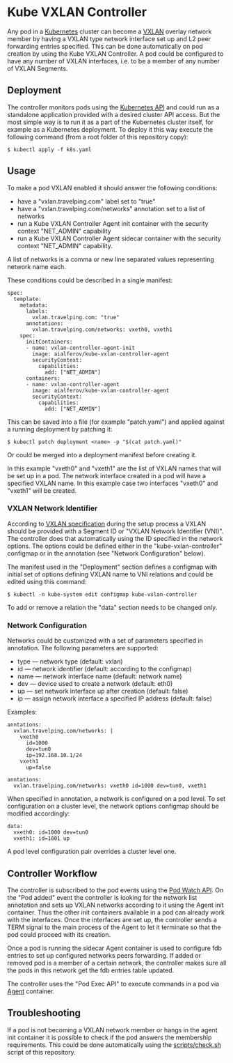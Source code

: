 # Kube VXLAN Controller

Any pod in a [Kubernetes] cluster can become a [VXLAN] overlay network member by
having a VXLAN type network interface set up and L2 peer forwarding entries
specified.  This can be done automatically on pod creation by using the Kube
VXLAN Controller. A pod could be configured to have any number of VXLAN
interfaces, i.e. to be a member of any number of VXLAN Segments.

## Deployment

The controller monitors pods using the [Kubernetes API] and could run as a
standalone application provided with a desired cluster API access. But the most
simple way is to run it as a part of the Kubernetes cluster itself, for example
as a Kubernetes deployment. To deploy it this way execute the following command
(from a root folder of this repository copy):

```
$ kubectl apply -f k8s.yaml
```

## Usage

To make a pod VXLAN enabled it should answer the following conditions:

* have a "vxlan.travelping.com" label set to "true"
* have a "vxlan.travelping.com/networks" annotation set to a list of networks
* run a Kube VXLAN Controller Agent init container with the security context
"NET_ADMIN" capability
* run a Kube VXLAN Controller Agent sidecar container with the security context
"NET_ADMIN" capability.

A list of networks is a comma or new line separated values representing network
name each.

These conditions could be described in a single manifest:

```
spec:
  template:
    metadata:
      labels:
        vxlan.travelping.com: "true"
      annotations:
        vxlan.travelping.com/networks: vxeth0, vxeth1
    spec:
      initContainers:
      - name: vxlan-controller-agent-init
        image: aialferov/kube-vxlan-controller-agent
        securityContext:
          capabilities:
            add: ["NET_ADMIN"]
      containers:
      - name: vxlan-controller-agent
        image: aialferov/kube-vxlan-controller-agent
        securityContext:
          capabilities:
            add: ["NET_ADMIN"]
```

This can be saved into a file (for example "patch.yaml") and applied against a
running deployment by patching it:

```
$ kubectl patch deployment <name> -p "$(cat patch.yaml)"
```

Or could be merged into a deployment manifest before creating it.

In this example "vxeth0" and "vxeth1" are the list of VXLAN names that will be
set up in a pod. The network interface created in a pod will have a specified
VXLAN name. In this example case two interfaces "vxeth0" and "vxeth1" will be
created.

### VXLAN Network Identifier

According to [VXLAN specification] during the setup process a VXLAN should be
provided with a Segment ID or "VXLAN Network Identifier (VNI)". The controller
does that automatically using the ID specified in the network options. The
options could be defined either in the "kube-vxlan-controller" configmap
or in the annotation (see "Network Configuration" below).

The manifest used in the "Deployment" section defines a configmap with initial
set of options defining VXLAN name to VNI relations and could be edited using
this command:

```
$ kubectl -n kube-system edit configmap kube-vxlan-controller
```

To add or remove a relation the "data" section needs to be changed only.

### Network Configuration

Networks could be customized with a set of parameters specified in annotation.
The following parameters are supported:

* type — network type (default: vxlan)
* id — network identifier (default: according to the configmap)
* name — network interface name (default: network name)
* dev — device used to create a network (default: eth0)
* up — set network interface up after creation (default: false)
* ip — assign network interface a specified IP address (default: false)

Examples:

```
anntations:
  vxlan.travelping.com/networks: |
    vxeth0
      id=1000
      dev=tun0
      ip=192.168.10.1/24
    vxeth1
      up=false
```
```
anntations:
  vxlan.travelping.com/networks: vxeth0 id=1000 dev=tun0, vxeth1
```

When specified in annotation, a network is configured on a pod level. To set
configuration on a cluster level, the network options configmap should be
modified accordingly:

```
data:
  vxeth0: id=1000 dev=tun0
  vxeth1: id=1001 up
```

A pod level configuration pair overrides a cluster level one.

## Controller Workflow

The controller is subscribed to the pod events using the [Pod Watch API]. On the
"Pod added" event the controller is looking for the network list annotation and
sets up VXLAN networks according to it using the Agent init container. Thus the
other init containers available in a pod can already work with the interfaces.
Once the interfaces are set up, the controller sends a TERM signal to the main
process of the Agent to let it terminate so that the pod could proceed with its
creation.

Once a pod is running the sidecar Agent container is used to configure fdb
entries to set up configured networks peers forwarding. If added or removed pod
is a member of a certain network, the controller makes sure all the pods in
this network get the fdb entries table updated.

The controller uses the "Pod Exec API" to execute commands in a pod via [Agent]
container.

## Troubleshooting

If a pod is not becoming a VXLAN network member or hangs in the agent init
container it is possible to check if the pod answers the membership
requirements. This could be done automatically using the [scripts/check.sh]
script of this repository.

<!-- Links -->
[Kubernetes]: https://kubernetes.io
[Kubernetes API]: https://kubernetes.io/docs/reference/api-overview
[Pod Watch API]: https://v1-8.docs.kubernetes.io/docs/api-reference/v1.8/#watch-64
[VXLAN]: https://tools.ietf.org/html/rfc7348
[VXLAN specification]: https://tools.ietf.org/html/rfc7348#section-4
[Agent]: https://gitlab.tpip.net/aalferov/kube-vxlan-controller-agent
[scripts/check.sh]: https://gitlab.tpip.net/aalferov/kube-vxlan-controller/raw/master/scripts/check.sh
